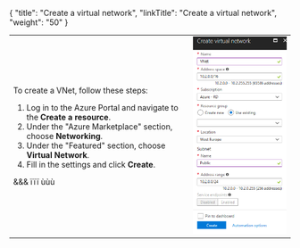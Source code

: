{
    "title": "Create a virtual network",
    "linkTitle": "Create a virtual network",
    "weight": "50"
}<table cellspacing="0">
   <col/>
   <col/>
   <tbody>
      <tr>
         <td>
            <p>To create a VNet, follow these steps:</p>
<ol>
               <li value="1">Log in to the Azure Portal and navigate to the <strong>Create a resource</strong>.               </li>
               <li value="2">Under the "Azure Marketplace" section, choose <strong>Networking</strong>.               </li>
               <li value="3">Under the "Featured" section, choose <strong>Virtual Network</strong>.<br/>               </li>
               <li value="4">Fill in the settings and click <strong>Create</strong>.               </li>
</ol>
            <p>&amp;&amp;&amp; ïïï ùùù</p>
         </td>
         <td>
<img src="create-VNet.PNG"/>
         </td>
      </tr>
   </tbody>
</table>

